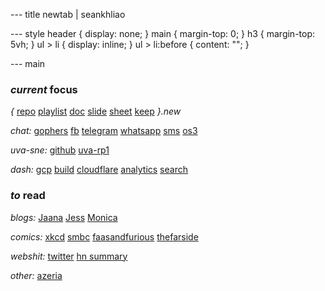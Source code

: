 --- title
newtab | seankhliao

--- style
header {
display: none;
}
main {
margin-top: 0;
}
h3 {
margin-top: 5vh;
}
ul > li {
display: inline;
}
ul > li:before {
content: "";
}

--- main

### _current_ focus

_{_
[repo](https://repo.new)
[playlist](https://playlist.new)
[doc](https://doc.new)
[slide](https://slide.new)
[sheet](https://sheet.new)
[keep](https://keep.new)
_}.new_

_chat:_
[gophers](https://app.slack.com/client/T029RQSE6/C029RQSEE)
[fb](https://messenger.com)
[telegram](https://web.telegram.org)
[whatsapp](https://web.whatsapp.com)
[sms](https://messages.google.com)
[os3](https://chat.os3.nl)

_uva-sne:_
[github](https://github.com/seankhliao/uva-sne)
[uva-rp1](https://github.com/seankhliao/uva-rp1)

_dash:_
[gcp](https://console.cloud.google.com)
[build](https://console.cloud.google.com/cloud-build)
[cloudflare](https://dash.cloudflare.com)
[analytics](https://analytics.google.com)
[search](https://search.google.com/search-console)

### _to_ read

_blogs:_
[Jaana](https://jbd.dev)
[Jess](https://jess.dev)
[Monica](https://meowni.ca)

_comics:_
[xkcd](https://xkcd.com)
[smbc](https://www.smbc-comics.com)
[faasandfurious](https://faasandfurious.com)
[thefarside](https://www.thefarside.com)

_webshit:_
[twitter](https://twitter.com)
[hn summary ](http://n-gate.com)

_other:_
[azeria](https://azeria-labs.com)
